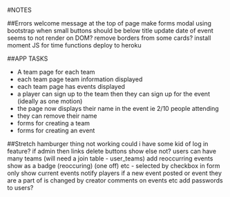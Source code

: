 #NOTES

##Errors
welcome message at the top of page
make forms modal using bootstrap
when small buttons should be below title
update date of event seems to not render on DOM?
remove borders from some cards?
install moment JS for time functions
deploy to heroku

##APP TASKS
- A team page for each team
- each team page team information displayed
- each team page has events displayed
- a player can sign up to the team then they can sign up for the event (ideally as one motion)
- the page now displays their name in the event ie 2/10 people attending
- they can remove their name
- forms for creating a team
- forms for creating an event

##Stretch
hamburger thing not working
could i have some kid of log in feature? if admin then links delete buttons show else not?
users can have many teams (will need a join table - user_teams)
add reoccurring events show as a badge (reoccuring) (one off) etc - selected by checkbox in form
only show current events
notify players if a new event posted or event they are a part of is changed by creator
comments on events etc
add passwords to users?